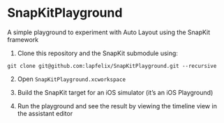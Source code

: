 # SnapKitPlayground
A simple playground to experiment with Auto Layout using the SnapKit framework

1. Clone this repository and the SnapKit submodule using:
```
git clone git@github.com:lapfelix/SnapKitPlayground.git --recursive
```
2. Open ```SnapKitPlayground.xcworkspace```
3. Build the SnapKit target for an iOS simulator (it’s an iOS Playground)

4. Run the playground and see the result by viewing the timeline view in the assistant editor
